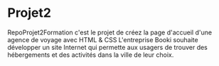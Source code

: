 # Projet2
RepoProjet2Formation
c'est le projet de créez la page d'accueil d'une agence de voyage avec HTML & CSS
L'entreprise Booki souhaite développer un site Internet qui permette aux usagers de trouver des hébergements et des activités dans la ville de leur choix.